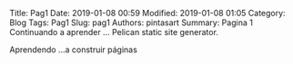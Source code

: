 Title: Pag1
Date: 2019-01-08 00:59
Modified: 2019-01-08 01:05
Category: Blog
Tags: Pag1
Slug: pag1
Authors: pintasart
Summary: Pagina 1
Continuando a aprender ... Pelican static site generator.

Aprendendo ...a construir páginas

